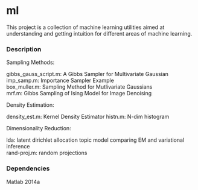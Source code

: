 # ml
This project is a collection of machine learning utilities aimed at understanding and getting intuition for different areas of machine learning.

### Description

Sampling Methods:

gibbs_gauss_script.m: A Gibbs Sampler for Multivariate Gaussian  
imp_samp.m: Importance Sampler Example  
box_muller.m: Sampling Method for Mutlivariate Gaussians  
mrf.m: Gibbs Sampling of Ising Model for Image Denoising

Density Estimation:

density_est.m: Kernel Density Estimator
histn.m: N-dim histogram

Dimensionality Reduction:

lda: latent dirichlet allocation topic model comparing EM and variational inference  
rand-proj.m: random projections
 
### Dependencies

Matlab 2014a
